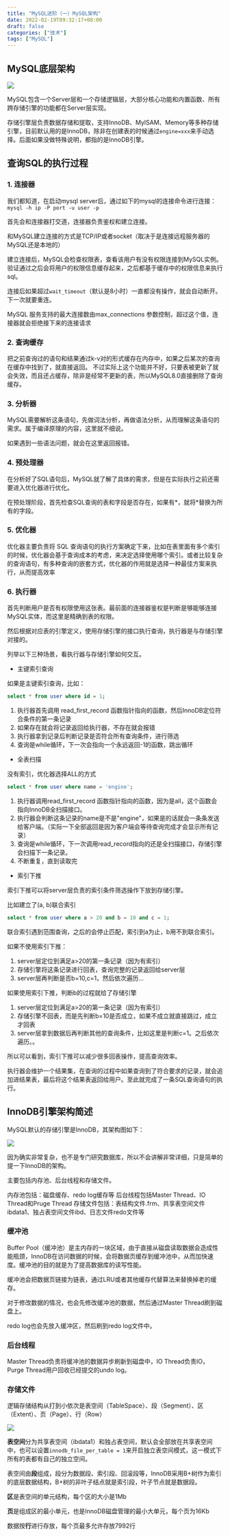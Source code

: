 ```yaml
---
title: "MySQL进阶（一）MySQL架构"
date: 2022-02-19T09:32:17+08:00
draft: false
categories: ["技术"]
tags: ["MySQL"]
---
```


## MySQL底层架构

![](https://res.cloudinary.com/dbmkzs2ez/image/upload/v1646895283/mysql-1.png)

MySQL包含一个Server层和一个存储逻辑层，大部分核心功能和内置函数、所有跨存储引擎的功能都在Server层实现。

存储引擎层负责数据存储和提取，支持InnoDB、MylSAM、Memory等多种存储引擎，目前默认用的是InnoDB，除非在创建表的时候通过`engine=xxx`来手动选择。后面如果没做特殊说明，都指的是InnoDB引擎。

## 查询SQL的执行过程

### 1. 连接器

我们都知道，在启动mysql server后，通过如下的mysql的连接命令进行连接：
`mysql -h ip -P port -u user -p`

首先会和连接器打交道，连接器负责鉴权和建立连接。

和MySQL建立连接的方式是TCP/IP或者socket（取决于是连接远程服务器的MySQL还是本地的）

建立连接后，MySQL会检查权限表，查看该用户有没有权限连接到MySQL实例。验证通过之后会将用户的权限信息缓存起来，之后都基于缓存中的权限信息来执行sql。

连接后如果超过`wait_timeout`（默认是8小时）一直都没有操作，就会自动断开。下一次就要重连。

MySQL 服务支持的最大连接数由max_connections 参数控制，超过这个值，连接器就会拒绝接下来的连接请求

### 2. 查询缓存

把之前查询过的语句和结果通过k-v对的形式缓存在内存中，如果之后某次的查询在缓存中找到了，就直接返回。
不过实际上这个功能并不好，只要表被更新了就会失效，而且还占缓存，除非是经常不更新的表，所以MySQL8.0直接删除了查询缓存。

### 3. 分析器

MySQL需要解析这条语句，先做词法分析，再做语法分析，从而理解这条语句的需求。属于编译原理的内容，这里就不细说。

如果遇到一些语法问题，就会在这里返回报错。

### 4. 预处理器

在分析好了SQL语句后，MySQL就了解了具体的需求，但是在实际执行之前还需要进入优化器进行优化。

在预处理阶段，首先检查SQL查询的表和字段是否存在，如果有\*，就将\*替换为所有的字段。

### 5. 优化器

优化器主要负责将 SQL 查询语句的执行方案确定下来，比如在表里面有多个索引的时候，优化器会基于查询成本的考虑，来决定选择使用哪个索引。或者比较复杂的查询语句，有多种查询的嵌套方式，优化器的作用就是选择一种最佳方案来执行，从而提高效率

### 6. 执行器

首先判断用户是否有权限使用这张表。最前面的连接器鉴权是判断是够能够连接MySQL实体，而这里是精确到表的权限。

然后根据对应表的引擎定义，使用存储引擎的接口执行查询，执行器是与存储引擎对接的。

列举以下三种场景，看执行器与存储引擎如何交互。

- 主键索引查询

如果是主键索引查询，比如：

```sql
select * from user where id = 1;
```

1. 执行器首先调用 read_first_record 函数指针指向的函数，然后InnoDB定位符合条件的第一条记录
2. 如果存在就会将记录返回给执行器，不存在就会报错
3. 执行器拿到记录后判断记录是否符合所有查询条件，进行筛选
4. 查询是while循环，下一次会指向一个永远返回-1的函数，跳出循环

- 全表扫描

没有索引，优化器选择ALL的方式

```sql
select * from user where name = 'engine';
```

1. 执行器调用read_first_record 函数指针指向的函数，因为是all，这个函数会指向InnoDB全扫描接口。
2. 执行器会判断这条记录的name是不是"engine"，如果是的话就会一条条发送给客户端。（实际一下全部返回是因为客户端会等待查询完成才会显示所有记录）
3. 查询是while循环，下一次调用read_record指向的还是全扫描接口，存储引擎会扫描下一条记录。
4. 不断重复，直到读取完

- 索引下推

索引下推可以将server层负责的索引条件筛选操作下放到存储引擎。

比如建立了(a, b)联合索引

```sql
select * from user where a > 20 and b = 10 and c = 1;
```

联合索引遇到范围查询，之后的会停止匹配，索引到a为止，b用不到联合索引。

如果不使用索引下推：
1. server层定位到满足a>20的第一条记录（因为有索引）
2. 存储引擎将这条记录进行回表，查询完整的记录返回给server层
3. server层再判断是否b=10,c=1，然后依次遍历...

如果使用索引下推，判断b的过程就给了存储引擎
1. server层定位到满足a>20的第一条记录（因为有索引）
2. 存储引擎不回表，而是先判断b=10是否成立，如果不成立就直接跳过，成立才回表
3. server层拿到数据后再判断其他的查询条件，比如这里是判断c=1。之后依次遍历。。

所以可以看到，索引下推可以减少很多回表操作，提高查询效率。

执行器会维护一个结果集，在查询的过程中如果查询到了符合要求的记录，就会追加进结果表，最后将这个结果表返回给用户。至此就完成了一条SQL查询语句的执行。

## InnoDB引擎架构简述

MySQL默认的存储引擎是InnoDB，其架构图如下：

![](https://static001.geekbang.org/infoq/bf/bf3d9fb7acbf4482434107aba9731eb8.png)

因为确实非常复杂，也不是专门研究数据库，所以不会讲解非常详细，只是简单的提一下InnoDB的架构。


主要包括内存池、后台线程和存储文件。

内存池包括：磁盘缓存、redo log缓存等
后台线程包括Master Thread、IO Thread和Pruge Thread
存储文件包括：表结构文件.frm、共享表空间文件ibdata1、独占表空间文件ibd、日志文件redo文件等

### 缓冲池

Buffer Pool（缓冲池）是主内存的一块区域，由于直接从磁盘读取数据会造成性能瓶颈，InnoDB在访问数据的时候，会将数据页缓存到缓冲池中，从而加快速度。缓冲池的目的就是为了提高数据库的读写性能。

缓冲池会把数据页链接为链表，通过LRU或者其他缓存代替算法来替换掉老的缓存。

对于修改数据的情况，也会先修改缓冲池的数据，然后通过Master Thread刷到磁盘上。

redo log也会先放入缓冲区，然后刷到redo log文件中。

### 后台线程

Master Thread负责将缓冲池的数据异步刷新到磁盘中，IO Thread负责IO，Purge Thread用户回收已经提交的undo log。

### 存储文件

逻辑存储结构从打到小依次是表空间（TableSpace）、段（Segment）、区（Extent）、页（Page）、行（Row）

![](https://res.cloudinary.com/dbmkzs2ez/image/upload/v1647268687/innodb-2.jpg)

**表空间**分为共享表空间（ibdata1）和独占表空间，默认会全部放在共享表空间中，也可以设置`innodb_file_per_table = 1`来开启独立表空间模式，这一模式下所有的表都有自己的独立空间。

表空间由**段**组成，段分为数据段、索引段、回滚段等，InnoDB采用B+树作为索引的底层数据结构，B+树的非叶子结点就是索引段，叶子节点就是数据段。

**区**是表空间的单元结构，每个区的大小是1Mb

**页**是组成区的最小单元，也是InnoDB磁盘管理的最小大单元，每个页为16Kb

数据按**行**进行存放，每个页最多允许存放7992行
